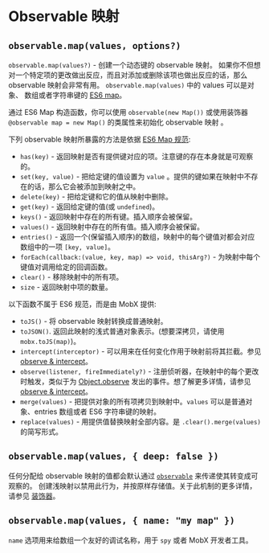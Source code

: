 # Observable 映射

## `observable.map(values, options?)`

`observable.map(values?)` - 创建一个动态键的 observable 映射。
如果你不但想对一个特定项的更改做出反应，而且对添加或删除该项也做出反应的话，那么 observable 映射会非常有用。
`observable.map(values)` 中的 values 可以是对象、 数组或者字符串键的 [ES6 map](https://developer.mozilla.org/en-US/docs/Web/JavaScript/Reference/Global_Objects/Map)。

通过 ES6 Map 构造函数，你可以使用 `observable(new Map())` 或使用装饰器 `@observable map = new Map()` 的类属性来初始化 observable 映射 。

下列 observable 映射所暴露的方法是依据 [ES6 Map 规范](https://developer.mozilla.org/en-US/docs/Web/JavaScript/Reference/Global_Objects/Map):

* `has(key)` - 返回映射是否有提供键对应的项。注意键的存在本身就是可观察的。
* `set(key, value)` - 把给定键的值设置为 `value` 。提供的键如果在映射中不存在的话，那么它会被添加到映射之中。
* `delete(key)` - 把给定键和它的值从映射中删除。
* `get(key)` - 返回给定键的值(或 `undefined`)。
* `keys()` - 返回映射中存在的所有键。插入顺序会被保留。
* `values()` - 返回映射中存在的所有值。插入顺序会被保留。
* `entries()` - 返回一个(保留插入顺序)的数组，映射中的每个键值对都会对应数组中的一项 `[key, value]`。
* `forEach(callback:(value, key, map) => void, thisArg?)` - 为映射中每个键值对调用给定的回调函数。
* `clear()` - 移除映射中的所有项。
* `size` - 返回映射中项的数量。

以下函数不属于 ES6 规范，而是由 MobX 提供:

* `toJS()` - 将 observable 映射转换成普通映射。
* `toJSON()`. 返回此映射的浅式普通对象表示。(想要深拷贝，请使用 `mobx.toJS(map)`)。
* `intercept(interceptor)` - 可以用来在任何变化作用于映射前将其拦截。参见 [observe & intercept](observe.md)。
* `observe(listener, fireImmediately?)` - 注册侦听器，在映射中的每个更改时触发，类似于为 [Object.observe](https://developer.mozilla.org/en-US/docs/Web/JavaScript/Reference/Global_Objects/Object/observe) 发出的事件。想了解更多详情，请参见 [observe & intercept](observe.md)。
* `merge(values)` - 把提供对象的所有项拷贝到映射中。`values` 可以是普通对象、entries 数组或者 ES6 字符串键的映射。
* `replace(values)` - 用提供值替换映射全部内容。是 `.clear().merge(values)` 的简写形式。

## `observable.map(values, { deep: false })`

任何分配给 observable 映射的值都会默认通过 [`observable`](observable.md) 来传递使其转变成可观察的。
创建浅映射以禁用此行为，并按原样存储值。关于此机制的更多详情，请参见 [装饰器](modifiers.md)。

## `observable.map(values, { name: "my map" })`

`name` 选项用来给数组一个友好的调试名称，用于 `spy` 或者 MobX 开发者工具。
